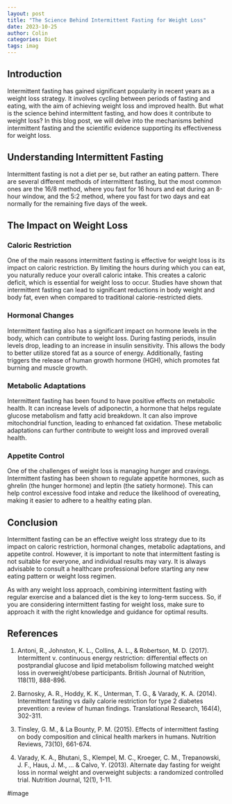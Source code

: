 ```yaml
---
layout: post
title: "The Science Behind Intermittent Fasting for Weight Loss"
date: 2023-10-25
author: Colin
categories: Diet
tags: imag
---
```


## Introduction

Intermittent fasting has gained significant popularity in recent years as a weight loss strategy. It involves cycling between periods of fasting and eating, with the aim of achieving weight loss and improved health. But what is the science behind intermittent fasting, and how does it contribute to weight loss? In this blog post, we will delve into the mechanisms behind intermittent fasting and the scientific evidence supporting its effectiveness for weight loss.

## Understanding Intermittent Fasting

Intermittent fasting is not a diet per se, but rather an eating pattern. There are several different methods of intermittent fasting, but the most common ones are the 16/8 method, where you fast for 16 hours and eat during an 8-hour window, and the 5:2 method, where you fast for two days and eat normally for the remaining five days of the week.

## The Impact on Weight Loss

### Caloric Restriction

One of the main reasons intermittent fasting is effective for weight loss is its impact on caloric restriction. By limiting the hours during which you can eat, you naturally reduce your overall caloric intake. This creates a caloric deficit, which is essential for weight loss to occur. Studies have shown that intermittent fasting can lead to significant reductions in body weight and body fat, even when compared to traditional calorie-restricted diets.

### Hormonal Changes

Intermittent fasting also has a significant impact on hormone levels in the body, which can contribute to weight loss. During fasting periods, insulin levels drop, leading to an increase in insulin sensitivity. This allows the body to better utilize stored fat as a source of energy. Additionally, fasting triggers the release of human growth hormone (HGH), which promotes fat burning and muscle growth.

### Metabolic Adaptations

Intermittent fasting has been found to have positive effects on metabolic health. It can increase levels of adiponectin, a hormone that helps regulate glucose metabolism and fatty acid breakdown. It can also improve mitochondrial function, leading to enhanced fat oxidation. These metabolic adaptations can further contribute to weight loss and improved overall health.

### Appetite Control

One of the challenges of weight loss is managing hunger and cravings. Intermittent fasting has been shown to regulate appetite hormones, such as ghrelin (the hunger hormone) and leptin (the satiety hormone). This can help control excessive food intake and reduce the likelihood of overeating, making it easier to adhere to a healthy eating plan.

## Conclusion

Intermittent fasting can be an effective weight loss strategy due to its impact on caloric restriction, hormonal changes, metabolic adaptations, and appetite control. However, it is important to note that intermittent fasting is not suitable for everyone, and individual results may vary. It is always advisable to consult a healthcare professional before starting any new eating pattern or weight loss regimen.

As with any weight loss approach, combining intermittent fasting with regular exercise and a balanced diet is the key to long-term success. So, if you are considering intermittent fasting for weight loss, make sure to approach it with the right knowledge and guidance for optimal results.

## References

1. Antoni, R., Johnston, K. L., Collins, A. L., & Robertson, M. D. (2017). Intermittent v. continuous energy restriction: differential effects on postprandial glucose and lipid metabolism following matched weight loss in overweight/obese participants. British Journal of Nutrition, 118(11), 888-896.

2. Barnosky, A. R., Hoddy, K. K., Unterman, T. G., & Varady, K. A. (2014). Intermittent fasting vs daily calorie restriction for type 2 diabetes prevention: a review of human findings. Translational Research, 164(4), 302-311.

3. Tinsley, G. M., & La Bounty, P. M. (2015). Effects of intermittent fasting on body composition and clinical health markers in humans. Nutrition Reviews, 73(10), 661-674.

4. Varady, K. A., Bhutani, S., Klempel, M. C., Kroeger, C. M., Trepanowski, J. F., Haus, J. M., ... & Calvo, Y. (2013). Alternate day fasting for weight loss in normal weight and overweight subjects: a randomized controlled trial. Nutrition Journal, 12(1), 1-11.

#image